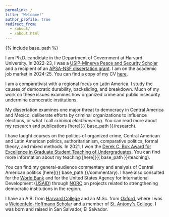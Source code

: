 ```yaml
---
permalink: /
title: "Welcome!"
author_profile: true
redirect_from: 
  - /about/
  - /about.html
---
```


{% include base_path %}

I am Ph.D. candidate in the Department of Government at Harvard University. In 2022-23, I was a <a href="https://www.usip.org/grants-fellowships/fellowships/peace-scholar-fellowship-program" target="_blank">USIP-Minerva Peace and Security Scholar</a> and a recipient of an <a href="https://apsanet.org/programs/doctoral-dissertation-research-improvement-grants/" target="_blank">APSA-NSF dissertation grant</a>. I am on the academic job market in 2024-25. You can find a copy of my CV <a href="{{ base_path }}/files/mms_cv.pdf" target="_blank">here</a>.

I am a comparativist with a regional focus on Latin America. I study the causes of democratic durability, backsliding, and breakdown. Much of my work on these issues examines how organized crime and public insecurity undermine democratic institutions. 

My dissertation examines one major threat to democracy in Central America and Mexico: deliberate efforts by criminal organizations to influence elections, or what I call *criminal electioneering*. You can read more about my research and publications [here]({{ base_path }}/research). 

I have taught courses on the politics of organized crime, Central American and Latin American politics, authoritarianism, comparative politics, formal theory, and mixed methods. In 2021, I won the <a href="https://bokcenter.harvard.edu/teaching-awards#:~:text=The%20Derek%20C.,been%20nominated%20by%20their%20departments." target="_blank">Derek C. Bok Award for Excellence in Graduate Student Teaching of Undergraduates</a>. You can find more information about my teaching [here]({{ base_path }}/teaching). 

You can find my general-audience commentary and analysis of Central American politics [here]({{ base_path }}/commentary). I have also consulted for the <a href="https://www.worldbank.org/en/home" target="_blank">World Bank</a> and for the United States Agency for International Development (<a href="https://www.usaid.gov/" target="_blank">USAID</a>) through <a href="https://www.norc.org/" target="_blank">NORC</a> on projects related to strengthening democratic institutions in the region.

I have an A.B. from <a href="https://college.harvard.edu/" target="_blank">Harvard College</a> and an M.Sc. from <a href="https://www.politics.ox.ac.uk/" target="_blank">Oxford</a>, where I was a <a href="http://whtrust.org/" target="_blank">Weidenfeld-Hoffmann Scholar</a> and a member of <a href="https://www.sant.ox.ac.uk/" target="_blank">St. Antony's College</a>. I was born and raised in San Salvador, El Salvador. 




